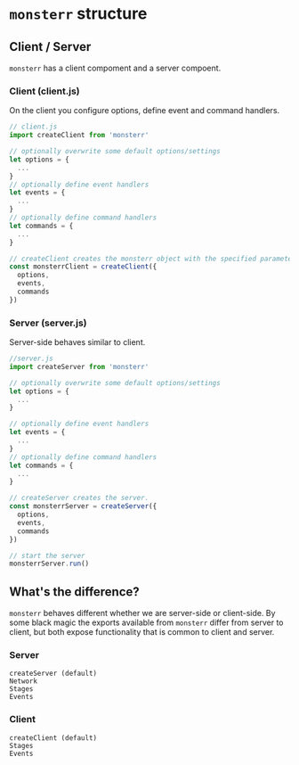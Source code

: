 # `monsterr` structure

## Client / Server
`monsterr` has a client compoment and a server compoent.

### Client (client.js)
On the client you configure options, define event and command handlers.
```js
// client.js
import createClient from 'monsterr'

// optionally overwrite some default options/settings
let options = {
  ...
}
// optionally define event handlers
let events = {
  ...
}
// optionally define command handlers
let commands = {
  ...
}

// createClient creates the monsterr object with the specified parameters.
const monsterrClient = createClient({
  options,
  events,
  commands
})
```



### Server (server.js)
Server-side behaves similar to client.
```js
//server.js
import createServer from 'monsterr'

// optionally overwrite some default options/settings
let options = {
  ...
}

// optionally define event handlers
let events = {
  ...
}
// optionally define command handlers
let commands = {
  ...
}

// createServer creates the server.
const monsterrServer = createServer({
  options,
  events,
  commands
})

// start the server
monsterrServer.run()
```

## What's the difference?
`monsterr` behaves different whether we are server-side or client-side.
By some black magic the exports available from `monsterr` differ from server to client, but both expose functionality that is common to client and server.

### Server
```
createServer (default)
Network
Stages
Events
```

### Client
```
createClient (default)
Stages
Events
```